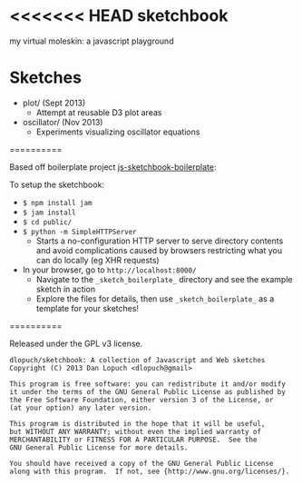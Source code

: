 <<<<<<< HEAD
sketchbook
==========

my virtual moleskin: a javascript playground

Sketches
==========
- plot/ (Sept 2013)
    - Attempt at reusable D3 plot areas
- oscillator/ (Nov 2013)
    - Experiments visualizing oscillator equations


==========

Based off boilerplate project [js-sketchbook-boilerplate](http://www.github.com/dlopuch/js-sketchbook-boilerplate):

To setup the sketchbook:
* `$ npm install jam`
* `$ jam install`
* `$ cd public/`
* `$ python -m SimpleHTTPServer`
  * Starts a no-configuration HTTP server to serve directory contents and avoid complications caused by browsers
  restricting what you can do locally (eg XHR requests)
* In your browser, go to `http://localhost:8000/`
  * Navigate to the `_sketch_boilerplate_` directory and see the example sketch in action
  * Explore the files for details, then use `_sketch_boilerplate_` as a template for your sketches!

==========

Released under the GPL v3 license.

    dlopuch/sketchbook: A collection of Javascript and Web sketches
    Copyright (C) 2013 Dan Lopuch <dlopuch@gmail>

    This program is free software: you can redistribute it and/or modify
    it under the terms of the GNU General Public License as published by
    the Free Software Foundation, either version 3 of the License, or
    (at your option) any later version.

    This program is distributed in the hope that it will be useful,
    but WITHOUT ANY WARRANTY; without even the implied warranty of
    MERCHANTABILITY or FITNESS FOR A PARTICULAR PURPOSE.  See the
    GNU General Public License for more details.

    You should have received a copy of the GNU General Public License
    along with this program.  If not, see {http://www.gnu.org/licenses/}.
